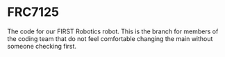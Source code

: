 # FRC7125
The code for our FIRST Robotics robot.
This is the branch for members of the coding team that do not feel comfortable changing the main without someone checking first.
